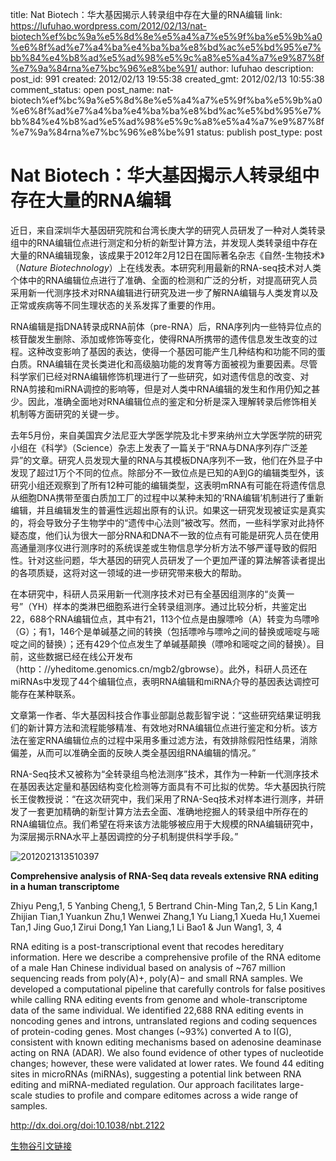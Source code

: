 title: Nat Biotech：华大基因揭示人转录组中存在大量的RNA编辑
link: https://lufuhao.wordpress.com/2012/02/13/nat-biotech%ef%bc%9a%e5%8d%8e%e5%a4%a7%e5%9f%ba%e5%9b%a0%e6%8f%ad%e7%a4%ba%e4%ba%ba%e8%bd%ac%e5%bd%95%e7%bb%84%e4%b8%ad%e5%ad%98%e5%9c%a8%e5%a4%a7%e9%87%8f%e7%9a%84rna%e7%bc%96%e8%be%91/
author: lufuhao
description: 
post_id: 991
created: 2012/02/13 19:55:38
created_gmt: 2012/02/13 10:55:38
comment_status: open
post_name: nat-biotech%ef%bc%9a%e5%8d%8e%e5%a4%a7%e5%9f%ba%e5%9b%a0%e6%8f%ad%e7%a4%ba%e4%ba%ba%e8%bd%ac%e5%bd%95%e7%bb%84%e4%b8%ad%e5%ad%98%e5%9c%a8%e5%a4%a7%e9%87%8f%e7%9a%84rna%e7%bc%96%e8%be%91
status: publish
post_type: post

# Nat Biotech：华大基因揭示人转录组中存在大量的RNA编辑

近日，来自深圳华大基因研究院和台湾长庚大学的研究人员研发了一种对人类转录组中的RNA编辑位点进行测定和分析的新型计算方法，并发现人类转录组中存在大量的RNA编辑现象，该成果于2012年2月12日在国际著名杂志《自然-生物技术》（_Nature Biotechnology_）上在线发表。本研究利用最新的RNA-seq技术对人类个体中的RNA编辑位点进行了准确、全面的检测和广泛的分析，对提高研究人员采用新一代测序技术对RNA编辑进行研究及进一步了解RNA编辑与人类发育以及正常或疾病等不同生理状态的关系发挥了重要的作用。 

RNA编辑是指DNA转录成RNA前体（pre-RNA）后，RNA序列内一些特异位点的核苷酸发生删除、添加或修饰等变化，使得RNA所携带的遗传信息发生改变的过程。这种改变影响了基因的表达，使得一个基因可能产生几种结构和功能不同的蛋白质。RNA编辑在灵长类进化和高级脑功能的发育等方面被视为重要因素。尽管科学家们已经对RNA编辑修饰机理进行了一些研究，如对遗传信息的改变、对RNA剪接和miRNA调控的影响等，但是对人类中RNA编辑的发生和作用仍知之甚少。因此，准确全面地对RNA编辑位点的鉴定和分析是深入理解转录后修饰相关机制等方面研究的关键一步。 

去年5月份，来自美国宾夕法尼亚大学医学院及北卡罗来纳州立大学医学院的研究小组在《科学》（Science）杂志上发表了一篇关于“RNA与DNA序列存广泛差异”的文章。研究人员发现大量的RNA与其模板DNA序列不一致，他们在外显子中发现了超过1万个不同的位点。除部分不一致位点是已知的A到G的编辑类型外，该研究小组还观察到了所有12种可能的编辑类型，这表明mRNA有可能在将遗传信息从细胞DNA携带至蛋白质加工厂的过程中以某种未知的‘RNA编辑’机制进行了重新编辑，并且编辑发生的普遍性远超出原有的认识。如果这一研究发现被证实是真实的，将会导致分子生物学中的“遗传中心法则”被改写。然而，一些科学家对此持怀疑态度，他们认为很大一部分RNA和DNA不一致的位点有可能是研究人员在使用高通量测序仪进行测序时的系统误差或生物信息学分析方法不够严谨导致的假阳性。针对这些问题，华大基因的研究人员研发了一个更加严谨的算法解答读者提出的各项质疑，这将对这一领域的进一步研究带来极大的帮助。 

在本研究中，科研人员采用新一代测序技术对已有全基因组测序的“炎黄一号”（YH）样本的类淋巴细胞系进行全转录组测序。通过比较分析，共鉴定出22，688个RNA编辑位点，其中有21，113个位点是由腺嘌呤（A）转变为鸟嘌呤（G）；有1，146个是单碱基之间的转换（包括嘌呤与嘌呤之间的替换或嘧啶与嘧啶之间的替换）；还有429个位点发生了单碱基颠换（嘌呤和嘧啶之间的替换）。目前，这些数据已经在线公开发布（http：//yheditome.genomics.cn/mgb2/gbrowse）。此外，科研人员还在miRNAs中发现了44个编辑位点，表明RNA编辑和miRNA介导的基因表达调控可能存在某种联系。 

文章第一作者、华大基因科技合作事业部副总裁彭智宇说：“这些研究结果证明我们的新计算方法和流程能够精准、有效地对RNA编辑位点进行鉴定和分析。该方法在鉴定RNA编辑位点的过程中采用多重过滤方法，有效排除假阳性结果，消除偏差，从而可以准确全面的反映人类全基因组RNA编辑的情况。” 

RNA-Seq技术又被称为“全转录组鸟枪法测序”技术，其作为一种新一代测序技术在基因表达定量和基因结构变化检测等方面具有不可比拟的优势。华大基因执行院长王俊教授说：“在这次研究中，我们采用了RNA-Seq技术对样本进行测序，并研发了一套更加精确的新型计算方法去全面、准确地挖掘人的转录组中所存在的RNA编辑位点。我们希望在将来该方法能够被应用于大规模的RNA编辑研究中，为深层揭示RNA水平上基因调控的分子机制提供科学手段。” 

![2012021313510397](http://lufuhao.files.wordpress.com/2012/02/2012021313510397_thumb.jpg)

**Comprehensive analysis of RNA-Seq data reveals extensive RNA editing in a human transcriptome**

Zhiyu Peng,1, 5 Yanbing Cheng,1, 5 Bertrand Chin-Ming Tan,2, 5 Lin Kang,1 Zhijian Tian,1 Yuankun Zhu,1 Wenwei Zhang,1 Yu Liang,1 Xueda Hu,1 Xuemei Tan,1 Jing Guo,1 Zirui Dong,1 Yan Liang,1 Li Bao1 & Jun Wang1, 3, 4 

RNA editing is a post-transcriptional event that recodes hereditary information. Here we describe a comprehensive profile of the RNA editome of a male Han Chinese individual based on analysis of ~767 million sequencing reads from poly(A)+, poly(A)− and small RNA samples. We developed a computational pipeline that carefully controls for false positives while calling RNA editing events from genome and whole-transcriptome data of the same individual. We identified 22,688 RNA editing events in noncoding genes and introns, untranslated regions and coding sequences of protein-coding genes. Most changes (~93%) converted A to I(G), consistent with known editing mechanisms based on adenosine deaminase acting on RNA (ADAR). We also found evidence of other types of nucleotide changes; however, these were validated at lower rates. We found 44 editing sites in microRNAs (miRNAs), suggesting a potential link between RNA editing and miRNA-mediated regulation. Our approach facilitates large-scale studies to profile and compare editomes across a wide range of samples. 

<http://dx.doi.org/doi:10.1038/nbt.2122>

[生物谷引文链接](http://www.bioon.com/biology/Class18/516999.shtml)